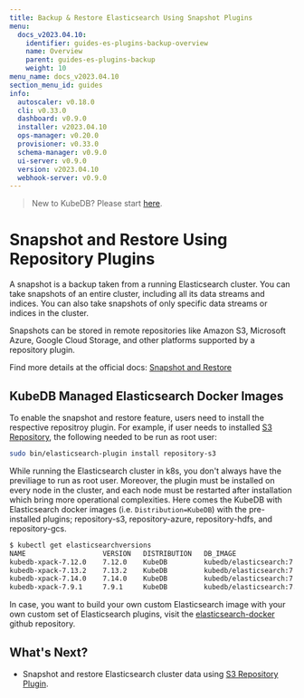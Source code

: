 ```yaml
---
title: Backup & Restore Elasticsearch Using Snapshot Plugins
menu:
  docs_v2023.04.10:
    identifier: guides-es-plugins-backup-overview
    name: Overview
    parent: guides-es-plugins-backup
    weight: 10
menu_name: docs_v2023.04.10
section_menu_id: guides
info:
  autoscaler: v0.18.0
  cli: v0.33.0
  dashboard: v0.9.0
  installer: v2023.04.10
  ops-manager: v0.20.0
  provisioner: v0.33.0
  schema-manager: v0.9.0
  ui-server: v0.9.0
  version: v2023.04.10
  webhook-server: v0.9.0
---
```


> New to KubeDB? Please start [here](/docs/v2023.04.10/README).

# Snapshot and Restore Using Repository Plugins

A snapshot is a backup taken from a running Elasticsearch cluster. You can take snapshots of an entire cluster, including all its data streams and indices. You can also take snapshots of only specific data streams or indices in the cluster.

Snapshots can be stored in remote repositories like Amazon S3, Microsoft Azure, Google Cloud Storage, and other platforms supported by a repository plugin.

Find more details at the official docs: [Snapshot and Restore](https://www.elastic.co/guide/en/elasticsearch/reference/7.14/snapshot-restore.html#snapshot-restore)

## KubeDB Managed Elasticsearch Docker Images

To enable the snapshot and restore feature, users need to install the respective repositroy plugin. For example, if user needs to installed [S3 Repository](https://www.elastic.co/guide/en/elasticsearch/plugins/7.14/repository-s3.html), the following needed to be run as root user:

```bash
sudo bin/elasticsearch-plugin install repository-s3
```

While running the Elasticsearch cluster in k8s, you don't always have the previliage to run as root user. Moreover, the plugin must be installed on every node in the cluster, and each node must be restarted after installation which bring more operational complexities. Here comes the KubeDB with Elasticsearch docker images (i.e. `Distribution=KubeDB`) with the pre-installed plugins; repository-s3, repository-azure, repository-hdfs, and repository-gcs.

```bash
$ kubectl get elasticsearchversions
NAME                   VERSION   DISTRIBUTION   DB_IMAGE                                          DEPRECATED   AGE
kubedb-xpack-7.12.0    7.12.0    KubeDB         kubedb/elasticsearch:7.12.0-xpack-v2021.08.23                  4h44m
kubedb-xpack-7.13.2    7.13.2    KubeDB         kubedb/elasticsearch:7.13.2-xpack-v2021.08.23                  4h44m
kubedb-xpack-7.14.0    7.14.0    KubeDB         kubedb/elasticsearch:7.14.0-xpack-v2021.08.23                  4h44m
kubedb-xpack-7.9.1     7.9.1     KubeDB         kubedb/elasticsearch:7.9.1-xpack-v2021.08.23                   4h44m
```

In case, you want to build your own custom Elasticsearch image with your own custom set of Elasticsearch plugins, visit the [elasticsearch-docker](https://github.com/kubedb/elasticsearch-docker/tree/release-7.14-xpack) github repository.

## What's Next?

- Snapshot and restore Elasticsearch cluster data using [S3 Repository Plugin](/docs/v2023.04.10/guides/elasticsearch/plugins-backup/s3-repository/).